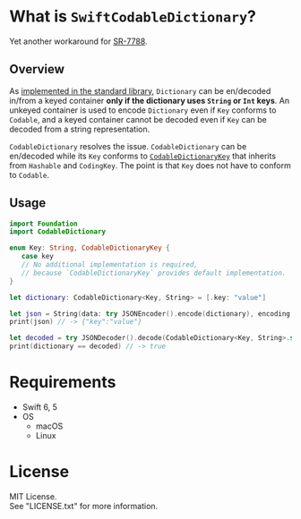 # What is `SwiftCodableDictionary`?

Yet another workaround for [SR-7788](https://bugs.swift.org/browse/SR-7788).


## Overview

As [implemented in the standard library](https://github.com/apple/swift/blob/90cb347cd9552024ce2483e516b6f3788eca44be/stdlib/public/core/Codable.swift#L5521-L5635),
`Dictionary` can be en/decoded in/from a keyed container **only if the dictionary uses `String` or `Int` keys**.
An unkeyed container is used to encode `Dictionary` even if `Key` conforms to `Codable`, and
a keyed container cannot be decoded even if `Key` can be decoded from a string representation. 

`CodableDictionary` resolves the issue. 
`CodableDictionary` can be en/decoded
while its `Key` conforms to [`CodableDictionaryKey`](./Sources/CodableDictionary/CodableDictionaryKey.swift)
that inherits from `Hashable` and `CodingKey`.
The point is that `Key` does not have to conform to `Codable`.


## Usage

```Swift
import Foundation
import CodableDictionary

enum Key: String, CodableDictionaryKey { 
   case key
   // No additional implementation is required,
   // because `CodableDictionaryKey` provides default implementation.
}

let dictionary: CodableDictionary<Key, String> = [.key: "value"]

let json = String(data: try JSONEncoder().encode(dictionary), encoding: .utf8)!
print(json) // -> {"key":"value"}

let decoded = try JSONDecoder().decode(CodableDictionary<Key, String>.self, from: json.data(using: .utf8)!)
print(dictionary == decoded) // -> true

```


# Requirements

- Swift 6, 5
- OS
  * macOS
  * Linux



# License

MIT License.  
See "LICENSE.txt" for more information.


